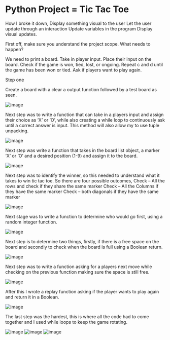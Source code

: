 # Python Project = Tic Tac Toe

How I broke it down,
Display something visual to the user
Let the user update through an interaction
Update variables in the program
Display visual updates.


First off, make sure you understand the project scope. What needs to happen?

We need to print a board.
Take in player input.
Place their input on the board.
Check if the game is won, tied, lost, or ongoing.
Repeat c and d until the game has been won or tied.
Ask if players want to play again.

Step one

Create a board with a clear a output function followed by a test board as seen.

![image](https://github.com/JimSchell/Python-Projects/assets/165466444/83b89d29-3605-474d-bdb6-a7aca777623d)

Next step was to write a function that can take in a players input and assign their choice as ‘X’ or ‘O’, while also creating a while loop to continuously ask until a correct answer is input. This method will also allow my to use tuple unpacking. 

![image](https://github.com/JimSchell/Python-Projects/assets/165466444/2ba419da-262e-4cb7-bf8c-70189aa30142)

Next step was write a function that takes in the board list object, a marker ‘X’ or ‘O’ and a desired position (1-9) and assign it to the board.

![image](https://github.com/JimSchell/Python-Projects/assets/165466444/ae86aa71-04ad-4ad8-a7f3-9fd286318656)

Next step was to identify the winner, so this needed to understand what it takes to win tic tac toe.
So there are four possible outcomes, 
Check – All the rows and check if they share the same marker
Check – All the Columns if they have the same marker
Check – both diagonals if they have the same marker

![image](https://github.com/JimSchell/Python-Projects/assets/165466444/7290f03e-59c6-49d2-bf14-6d36277cd299)

Next stage was to write a function to determine who would go first, using a random integer function.

![image](https://github.com/JimSchell/Python-Projects/assets/165466444/4f0a8191-f145-4425-a533-1ab1f5ed7b76)

Next step is to determine two things, firstly, if there is a free space on the board and secondly to check when the board is full using a Boolean return.

![image](https://github.com/JimSchell/Python-Projects/assets/165466444/f5fde9df-9566-4f42-81e3-ea4ddadad56b)

Next step was to write a function asking for a players next move while checking on the previous function making sure the space is still free.

![image](https://github.com/JimSchell/Python-Projects/assets/165466444/de767d48-c6cf-4222-a962-06c76202cd70)

After this I wrote a replay function asking if  the player wants to play again and return it in a Boolean.

![image](https://github.com/JimSchell/Python-Projects/assets/165466444/c96407ce-e436-43b7-8971-84b588eae438)

The last step was the hardest, this is where all the code had to come together and I used while loops to keep the game rotating. 

![image](https://github.com/JimSchell/Python-Projects/assets/165466444/732530c9-6667-4db0-848f-9a2566c53096)
![image](https://github.com/JimSchell/Python-Projects/assets/165466444/f9a97e68-829f-43e9-8a76-2d3a81d673b4)
![image](https://github.com/JimSchell/Python-Projects/assets/165466444/40b7f3f5-9581-4181-85e1-67a0f1ebd2bc)









